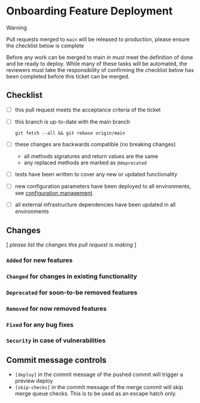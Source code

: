 # Onboarding Feature Deployment

> [!WARNING]
> Pull requests merged to `main` will be released to production, please ensure the checklist below is complete

Before any work can be merged to main in must meet the definition of done and be ready to deploy. While many of these tasks will be automated, the reviewers must take the responsibility of confirming the checklist below has been completed before this ticket can be merged.

## Checklist

-   [ ] this pull request meets the acceptance criteria of the ticket

-   [ ] this branch is up-to-date with the main branch

    `git fetch --all && git rebase origin/main`

-   [ ] these changes are backwards compatible (no breaking changes)

    -   all methods signatures and return values are the same
    -   any replaced methods are marked as `@deprecated`

-   [ ] tests have been written to cover any new or updated functionality

-   [ ] new configuration parameters have been deployed to all environments, see [configuration management](https://govukverify.atlassian.net/l/cp/N7q3Vh3r).

-   [ ] all external infrastructure dependencies have been updated in all environments

## Changes

[ _please list the changes this pull request is making_ ]

### `Added` for new features

### `Changed` for changes in existing functionality

### `Deprecated` for soon-to-be removed features

### `Removed` for now removed features

### `Fixed` for any bug fixes

### `Security` in case of vulnerabilities

## Commit message controls

-   `[deploy]` in the commit message of the pushed commit will trigger a preview deploy
-   `[skip-checks]` in the commit message of the merge commit will skip merge queue checks. This is to be used as an escape hatch only.
